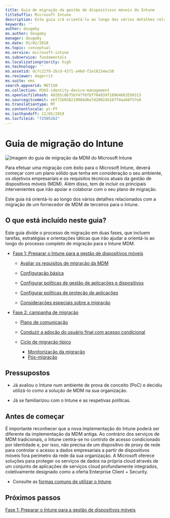 ```yaml
---
title: Guia de migração da gestão de dispositivos móveis do Intune
titleSuffix: Microsoft Intune
description: Este guia irá orientá-lo ao longo dos vários detalhes relacionados com a migração de um fornecedor de MDM de terceiros para o Microsoft Intune.
keywords: ''
author: dougeby
ms.author: dougeby
manager: dougeby
ms.date: 01/02/2018
ms.topic: conceptual
ms.service: microsoft-intune
ms.subservice: fundamentals
ms.localizationpriority: high
ms.technology: ''
ms.assetid: dcfc21f9-1bcd-4371-a46d-f2e18154ec50
ms.reviewer: dagerrit
ms.suite: ems
search.appverid: MET150
ms.collection: M365-identity-device-management
ms.openlocfilehash: 492b5c0b75bf47f6fbf784939f18964663556315
ms.sourcegitcommit: ebf72b038219904d6e7d20024b107f4aa68f57e6
ms.translationtype: MT
ms.contentlocale: pt-PT
ms.lasthandoff: 12/05/2019
ms.locfileid: "72505262"
---
```

# <a name="intune-migration-guide"></a>Guia de migração do Intune

![Imagem do guia de migração da MDM do Microsoft Intune](./media/migration-guide/MDM-migration-guide-art.PNG)

Para efetuar uma migração com êxito para o Microsoft Intune, deverá começar com um plano sólido que tenha em consideração o seu ambiente, os objetivos empresariais e os requisitos técnicos atuais da gestão de dispositivos móveis (MDM). Além disso, tem de incluir os principais intervenientes que irão apoiar e colaborar com o seu plano de migração.

Este guia irá orientá-lo ao longo dos vários detalhes relacionados com a migração de um fornecedor de MDM de terceiros para o Intune.

## <a name="whats-included-in-this-guide"></a>O que está incluído neste guia?

Este guia divide o processo de migração em duas fases, que incluem tarefas, estratégias e orientações táticas que irão ajudar a orientá-lo ao longo do processo completo de migração para o Intune MDM.

- [Fase 1: Preparar o Intune para a gestão de dispositivos móveis](migration-guide-prepare.md)

  - [Avaliar os requisitos de migração da MDM](migration-guide-prepare.md#assess-mdm-requirements)

  - [Configuração básica](migration-guide-setup.md)

  - [Configurar políticas de gestão de aplicações e dispositivos](migration-guide-configure-policies.md)

  - [Configurar políticas de proteção de aplicações](../apps/app-protection-policies.md)

  - [Considerações especiais sobre a migração](migration-guide-considerations.md)

- [Fase 2: campanha de migração](migration-guide-campaign.md)

  - [Plano de comunicação](migration-guide-communication-plan.md)

  - [Conduzir a adoção do usuário final com acesso condicional](migration-guide-drive-adoption.md)

  - [Ciclo de migração típico](migration-guide-cycle.md)
    - [Monitorização da migração](migration-guide-cycle.md#monitoring-migration)
    - [Pós-migração](migration-guide-cycle.md#post-migration)

## <a name="assumptions"></a>Pressupostos

- Já avaliou o Intune num ambiente de prova de conceito (PoC) e decidiu utilizá-lo como a solução de MDM na sua organização.

- Já se familiarizou com o Intune e as respetivas políticas.

## <a name="before-you-begin"></a>Antes de começar

É importante reconhecer que a nova implementação do Intune poderá ser diferente da implementação da MDM antiga. Ao contrário dos serviços de MDM tradicionais, o Intune centra-se no controlo de acesso condicionado por identidade e, por isso, não precisa de um dispositivo de proxy de rede para controlar o acesso a dados empresariais a partir de dispositivos móveis fora perímetro da rede da sua organização. A Microsoft oferece soluções para proteger os serviços de dados na própria cloud através de um conjunto de aplicações de serviços cloud profundamente integrados, coletivamente designado como a oferta Enterprise Client + Security.

- Consulte as [formas comuns de utilizar o Intune](common-scenarios.md).

## <a name="next-steps"></a>Próximos passos

[Fase 1: Preparar o Intune para a gestão de dispositivos móveis](migration-guide-prepare.md)
